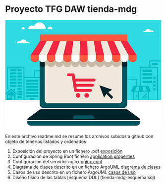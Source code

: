 # Proyecto TFG DAW tienda-mdg

![Tienda Web Online ](Tienda%20Web%20Online.png)

En este archivo readme.md se resume los archivos subidos a github con objeto de tenerlos listados y ordenados

1. Exposición del proyecto en un fichero .pdf [exposición](tienda-mdg-exposicion-v23.pdf)
2. Configuración de Spring Boot fichero [application.properties](aplication.properties.tienda-mdg.txt) 
3. Configuración del servidor nginx [nginx.conf](nginx.conf.tienda-mdg.txt) 
4. Diagrama de clases descrito en un fichero ArgoUML [diagrama de clases](tienda-mdg-diagrama-de-clase.zargo) 
5. Casos de uso descrito en un fichero ArgoUML [casos de uso](tienda-mdg-diagrama-casos-de-uso-v5.zargo)
6. Diseño físico de las tablas [esquema DDL] (tienda-mdg-esquema.sql)



